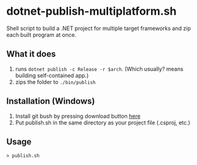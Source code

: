 # dotnet-publish-multiplatform.sh
Shell script to build a .NET project for multiple target frameworks and zip each built program at once.
## What it does
1. runs `dotnet publish -c Release -r $arch`. (Which usually? means building self-contained app.) 
2. zips the folder to `./bin/publish`
## Installation (Windows)
1. Install git bush by pressing download button [here](https://gitforwindows.org/)
2. Put publish.sh in the same directory as your project file (.csproj, etc.)
## Usage
```shell
> publish.sh
```
